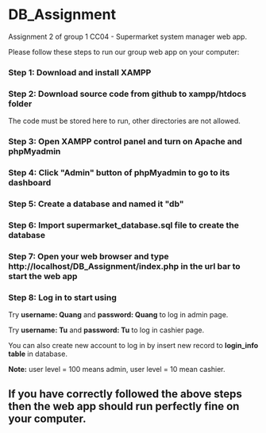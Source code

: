 # DB_Assignment

Assignment 2 of group 1 CC04 - Supermarket system manager web app.

Please follow these steps to run our group web app on your computer:

### Step 1: Download and install XAMPP

### Step 2: Download source code from github to xampp/htdocs folder

The code must be stored here to run, other directories are not allowed.

### Step 3: Open XAMPP control panel and turn on Apache and phpMyadmin

### Step 4: Click "Admin" button of phpMyadmin to go to its dashboard

### Step 5: Create a database and named it "db"

### Step 6: Import supermarket_database.sql file to create the database

### Step 7: Open your web browser and type http://localhost/DB_Assignment/index.php in the url bar to start the web app

### Step 8: Log in to start using

Try **username: Quang** and **password: Quang** to log in admin page.

Try **username: Tu** and **password: Tu** to log in cashier page.

You can also create new account to log in by insert new record to **login_info table** in database.

**Note:** user level = 100 means admin, user level = 10 mean cashier.

## **If you have correctly followed the above steps then the web app should run perfectly fine on your computer.**
